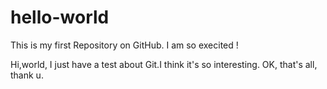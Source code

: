 # hello-world
This is my first Repository on GitHub. I am so execited !


Hi,world, I just have a test about Git.I think it's so interesting.
OK, that's all, thank u.
